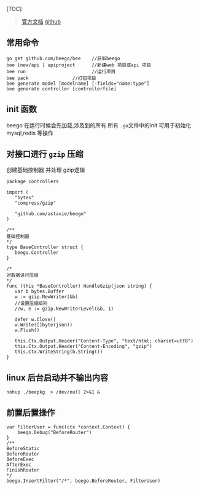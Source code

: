 
[TOC]


> [官方文档](https://beego.me/docs/quickstart/)
> [github]()

## 常用命令
```
go get github.com/beego/bee    //获取beego
bee [new/api ] apiproject      //新建web 项目或api 项目
bee run                        //运行项目
bee pack                //打包项目
bee generate model [modelname] [-fields="name:type"]
bee generate controller [controllerfile]
```

## init 函数
beego 在运行时候会先加载,涉及到的所有 所有 `.go`文件中的init
可用于初始化 mysql,redis 等操作



## 对接口进行 `gzip` 压缩
 创建基础控制器  并处理 gzip逻辑
 ```
 package controllers

import (
	"bytes"
	"compress/gzip"

	"github.com/astaxie/beego"
)

/**
基础控制器
*/
type BaseController struct {
	beego.Controller
}

/*
对数据进行压缩
*/
func (this *BaseController) HandleGzip(json string) {
	var b bytes.Buffer
	w := gzip.NewWriter(&b)
    //设置压缩级别
    //w, e := gzip.NewWriterLevel(&b, 1)
    
	defer w.Close()
	w.Write([]byte(json))
	w.Flush()

	this.Ctx.Output.Header("Content-Type", "text/html; charset=utf8")
	this.Ctx.Output.Header("Content-Encoding", "gzip")
	this.Ctx.WriteString(b.String())
}
```
## linux 后台启动并不输出内容
`nohup ./beepkg  > /dev/null 2>&1 &`

## 前置后置操作

```
var FilterUser = func(ctx *context.Context) {
	beego.Debug("BeforeRouter")
}
/**
BeforeStatic
BeforeRouter
BeforeExec
AfterExec
FinishRouter
*/
beego.InsertFilter("/*", beego.BeforeRouter, FilterUser)
```











